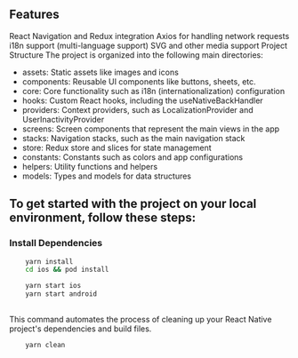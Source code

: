 ## Features
React Navigation and Redux integration
Axios for handling network requests
i18n support (multi-language support)
SVG and other media support
Project Structure
The project is organized into the following main directories:

- assets: Static assets like images and icons
- components: Reusable UI components like buttons, sheets, etc.
- core: Core functionality such as i18n (internationalization) configuration
- hooks: Custom React hooks, including the useNativeBackHandler
- providers: Context providers, such as LocalizationProvider and UserInactivityProvider
- screens: Screen components that represent the main views in the app
- stacks: Navigation stacks, such as the main navigation stack
- store: Redux store and slices for state management
- constants: Constants such as colors and app configurations
- helpers: Utility functions and helpers
- models: Types and models for data structures

## To get started with the project on your local environment, follow these steps:

###  Install Dependencies
```sh
    yarn install
    cd ios && pod install
```

```sh
    yarn start ios 
    yarn start android
```
## 
This command automates the process of cleaning up your React Native project's dependencies and build files. 
```sh
    yarn clean
```

